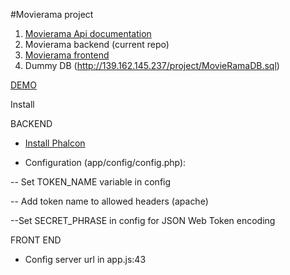 #Movierama project


1. [Movierama Api documentation](http://139.162.145.237/project/apidoc/#api-Add_Movie)
2. Movierama backend (current repo)
3. [Movierama frontend](https://github.com/tchatz/MovieRama-Front) 
4. Dummy DB (http://139.162.145.237/project/MovieRamaDB.sql)

[DEMO](http://139.162.145.237/project/MovieRama-Front/#/) 


Install

BACKEND

-  [Install Phalcon ](https://docs.phalconphp.com/en/latest/reference/install.html) 

- Configuration (app/config/config.php):

-- Set TOKEN_NAME variable in config

-- Add token name to allowed headers (apache)

--Set SECRET_PHRASE in config for JSON Web Token encoding

FRONT END

- Config server url in app.js:43 
